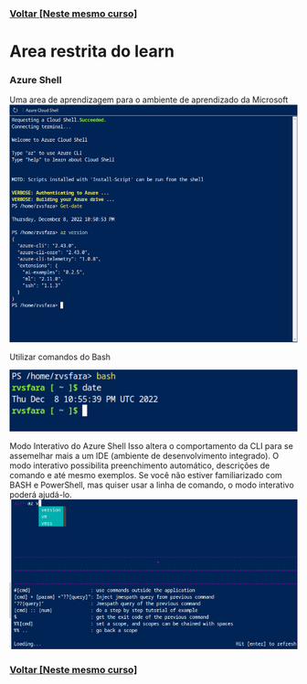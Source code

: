 ### [Voltar [Neste mesmo curso]](../README.MD)
# Area restrita do learn
### Azure Shell
Uma area de aprendizagem para o ambiente de aprendizado da Microsoft
![shell](02azure_cloud_shell.png)

Utilizar comandos do Bash

![bash](03bashazure.png)

Modo Interativo do Azure Shell
Isso altera o comportamento da CLI para se assemelhar mais a um IDE (ambiente de desenvolvimento integrado). O modo interativo possibilita preenchimento automático, descrições de comando e até mesmo exemplos. Se você não estiver familiarizado com BASH e PowerShell, mas quiser usar a linha de comando, o modo interativo poderá ajudá-lo.
![interativo](04interativo.png)

### [Voltar [Neste mesmo curso]](../README.MD)

